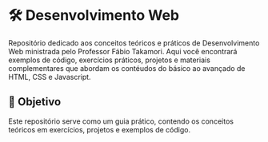# 🛠️ Desenvolvimento Web
Repositório dedicado aos conceitos teóricos e práticos de Desenvolvimento Web ministrada pelo Professor Fábio Takamori. Aqui você encontrará exemplos de código, exercícios práticos, projetos e materiais complementares que abordam os contéudos do básico ao avançado de HTML, CSS e Javascript.

## 🎯 Objetivo
Este repositório serve como um guia prático, contendo os conceitos teóricos em exercícios, projetos e exemplos de código.
